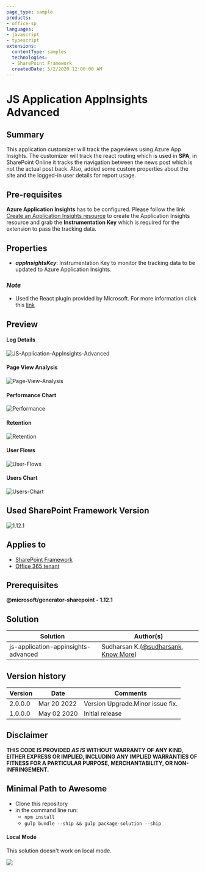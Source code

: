 ```yaml
---
page_type: sample
products:
- office-sp
languages:
- javascript
- typescript
extensions:
  contentType: samples
  technologies:
  - SharePoint Framework
  createdDate: 5/2/2020 12:00:00 AM
---
```

# JS Application AppInsights Advanced

## Summary
This application customizer will track the pageviews using Azure App Insights. The customizer will track the react routing which is used in **SPA**, in SharePoint Online it tracks the navigation between the news post which is not the actual post back. Also, added some custom properties about the site and the logged-in user details for report usage.

## Pre-requisites

**Azure Application Insights** has to be configured. Please follow the link [Create an Application Insights resource](https://docs.microsoft.com/en-us/azure/azure-monitor/app/create-new-resource) to create the Application Insights resource and grab the **Instrumentation Key** which is required for the extension to pass the tracking data.

## Properties

* **_appInsightsKey_**: Instrumentation Key to monitor the tracking data to be updated to Azure Application Insights.

### _Note_

* Used the React plugin provided by Microsoft. For more information click this [link](https://docs.microsoft.com/en-us/azure/azure-monitor/app/javascript)

## Preview

#### Log Details

![JS-Application-AppInsights-Advanced](./assets/AppInsights.png)

#### Page View Analysis

![Page-View-Analysis](./assets/PageViewAnalysis.png)

#### Performance Chart

![Performance](./assets/Performance.png)

#### Retention

![Retention](./assets/Retention.png)

#### User Flows

![User-Flows](./assets/UserFlows.png)

#### Users Chart

![Users-Chart](./assets/UsersChart.png)

## Used SharePoint Framework Version 

![1.12.1](https://img.shields.io/badge/version-1.12.1-green.svg)

## Applies to

* [SharePoint Framework](https:/dev.office.com/sharepoint)
* [Office 365 tenant](https://dev.office.com/sharepoint/docs/spfx/set-up-your-development-environment)

## Prerequisites
 
**@microsoft/generator-sharepoint - 1.12.1**

## Solution

Solution|Author(s)
--------|---------
js-application-appinsights-advanced | Sudharsan K.([@sudharsank](https://twitter.com/sudharsank), [Know More](http://windowssharepointserver.blogspot.com/))

## Version history

Version|Date|Comments
-------|----|--------
2.0.0.0|Mar 20 2022|Version Upgrade.Minor issue fix.
1.0.0.0|May 02 2020|Initial release

## Disclaimer

**THIS CODE IS PROVIDED *AS IS* WITHOUT WARRANTY OF ANY KIND, EITHER EXPRESS OR IMPLIED, INCLUDING ANY IMPLIED WARRANTIES OF FITNESS FOR A PARTICULAR PURPOSE, MERCHANTABILITY, OR NON-INFRINGEMENT.**

## Minimal Path to Awesome

- Clone this repository
- in the command line run:
  - `npm install`
  - `gulp bundle --ship && gulp package-solution --ship`

#### Local Mode

This solution doesn't work on local mode.

<img src="https://pnptelemetry.azurewebsites.net/sp-dev-fx-extensions/samples/js-application-appinsights-advanced" />
